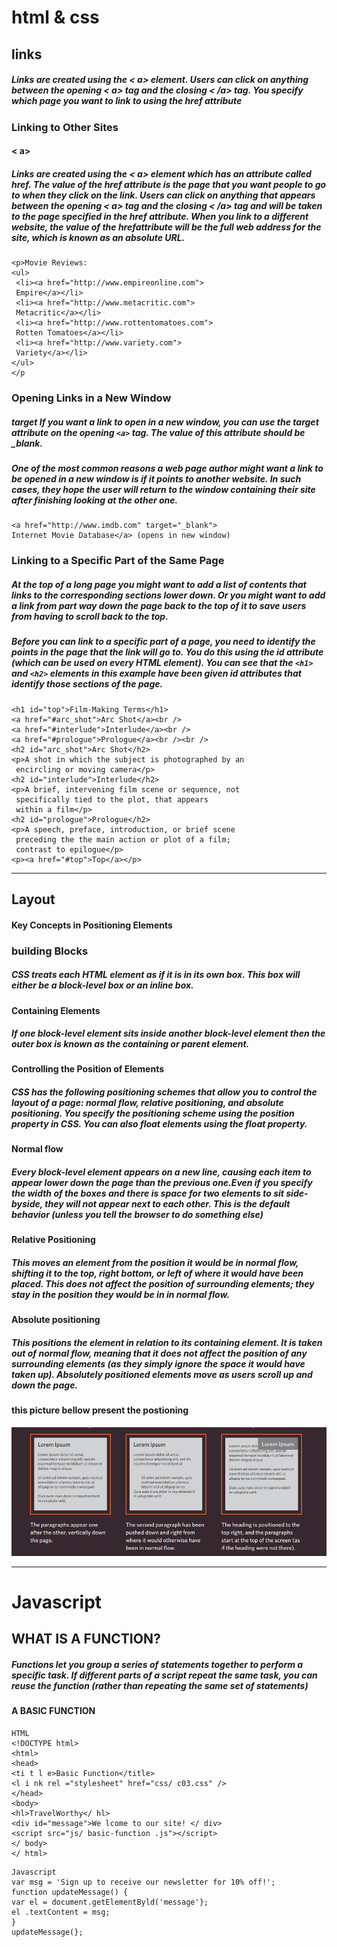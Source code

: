 # html & css
## links 
##### Links are created using the < a> element. Users can click on anything between the opening < a> tag and the closing < /a> tag. You specify which page you want to link to using the href attribute
### Linking to Other Sites
####  < a>
##### Links are created using the < a> element which has an attribute called href. The value of the href attribute is the page that you want people to go to when they click on the link. Users can click on anything that appears between the opening < a> tag and the closing < /a> tag and will be taken to the page specified in the href attribute. When you link to a different website, the value of the hrefattribute will be the full web address for the site, which is known as an absolute URL.
```
<p>Movie Reviews:
<ul>
 <li><a href="http://www.empireonline.com">
 Empire</a></li>
 <li><a href="http://www.metacritic.com">
 Metacritic</a></li>
 <li><a href="http://www.rottentomatoes.com">
 Rotten Tomatoes</a></li>
 <li><a href="http://www.variety.com">
 Variety</a></li>
</ul>
</p
```
### Opening Links in a New Window 
##### target If you want a link to open in a new window, you can use the target attribute on the opening `<a>` tag. The value of this attribute should be _blank. 
##### One of the most common reasons a web page author might want a link to be opened in a new window is if it points to another website. In such cases, they hope the user will return to the window containing their site after finishing looking at the other one.
```
<a href="http://www.imdb.com" target="_blank">
Internet Movie Database</a> (opens in new window)
```

### Linking to a Specific Part of the Same Page
##### At the top of a long page you might want to add a list of contents that links to the corresponding sections lower down. Or you might want to add a link from part way down the page back to the top of it to save users from having to scroll back to the top.
##### Before you can link to a specific part of a page, you need to identify the points in the page that the link will go to. You do this using the id attribute (which can be used on every HTML element). You can see that the `<h1>` and `<h2>` elements in this example have been given id attributes that identify those sections of the page.
```
<h1 id="top">Film-Making Terms</h1>
<a href="#arc_shot">Arc Shot</a><br />
<a href="#interlude">Interlude</a><br />
<a href="#prologue">Prologue</a><br /><br />
<h2 id="arc_shot">Arc Shot</h2>
<p>A shot in which the subject is photographed by an
 encircling or moving camera</p>
<h2 id="interlude">Interlude</h2>
<p>A brief, intervening film scene or sequence, not
 specifically tied to the plot, that appears
 within a film</p>
<h2 id="prologue">Prologue</h2>
<p>A speech, preface, introduction, or brief scene
 preceding the the main action or plot of a film;
 contrast to epilogue</p>
<p><a href="#top">Top</a></p>
```
-------------------------------------------

## Layout 
#### Key Concepts in Positioning Elements

### building Blocks 
##### CSS treats each HTML element as if it is in its own box. This box will either be a block-level box or an inline box.

#### Containing Elements
##### If one block-level element sits inside another block-level element then the outer box is known as the containing or parent element.
#### Controlling the Position of Elements
##### CSS has the following positioning schemes that allow you to control the layout of a page: normal flow, relative positioning, and absolute positioning. You specify the positioning scheme using the position property in CSS. You can also float elements using the float property.
#### Normal flow 
##### Every block-level element appears on a new line, causing each item to appear lower down the page than the previous one.Even if you specify the width of the boxes and there is space for two elements to sit side-byside, they will not appear next to each other. This is the default behavior (unless you tell the browser to do something else)

#### Relative Positioning
##### This moves an element from the position it would be in normal flow, shifting it to the top, right bottom, or left of where it would have been placed. This does not affect the position of surrounding elements; they stay in the position they would be in in normal flow.
#### Absolute positioning
##### This positions the element in relation to its containing element. It is taken out of normal flow, meaning that it does not affect the position of any surrounding elements (as they simply ignore the space it would have taken up). Absolutely positioned elements move as users scroll up and down the page.

#### this picture bellow present the postioning
![flow](img/sc14.png)

--------------------------------------

# Javascript
## WHAT IS A FUNCTION?
##### Functions let you group a series of statements together to perform a specific task. If different parts of a script repeat the same task, you can reuse the function (rather than repeating the same set of statements)
#### A BASIC FUNCTION
```
HTML
<!DOCTYPE html>
<html>
<head>
<ti t l e>Basic Function</title>
<l i nk rel ="stylesheet" href="css/ c03.css" />
</head>
<body>
<hl>TravelWorthy</ hl>
<div id="message">We lcome to our site! </ div>
<script src="js/ basic-function .js"></script>
</ body>
</ html> 
```
```
Javascript
var msg = 'Sign up to receive our newsletter for 10% off!';
function updateMessage() {
var el = document.getElementByld('message'};
el .textContent = msg;
}
updateMessage(}; 
```
